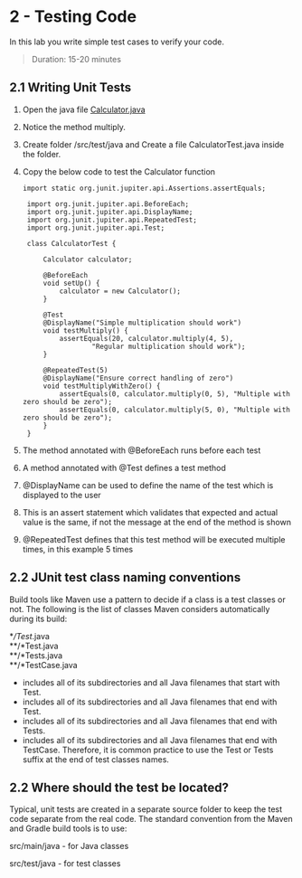 # 2 - Testing Code
In this lab you write simple test cases to verify your code.
> Duration: 15-20 minutes

## 2.1 Writing Unit Tests

1. Open the java file [Calculator.java](../codeTesting/Calculator.java)
2. Notice the method multiply.
3. Create folder /src/test/java and Create a file CalculatorTest.java inside the folder.
4. Copy the below code to test the Calculator function

   ```
   import static org.junit.jupiter.api.Assertions.assertEquals;

    import org.junit.jupiter.api.BeforeEach;
    import org.junit.jupiter.api.DisplayName;
    import org.junit.jupiter.api.RepeatedTest;
    import org.junit.jupiter.api.Test;

    class CalculatorTest {

        Calculator calculator;

        @BeforeEach                                         
        void setUp() {
            calculator = new Calculator();
        }

        @Test                                               
        @DisplayName("Simple multiplication should work")   
        void testMultiply() {
            assertEquals(20, calculator.multiply(4, 5),     
                    "Regular multiplication should work");  
        }

        @RepeatedTest(5)                                    
        @DisplayName("Ensure correct handling of zero")
        void testMultiplyWithZero() {
            assertEquals(0, calculator.multiply(0, 5), "Multiple with zero should be zero");
            assertEquals(0, calculator.multiply(5, 0), "Multiple with zero should be zero");
        }
    }
   ```
   
5. The method annotated with @BeforeEach runs before each test
6. A method annotated with @Test defines a test method
7. @DisplayName can be used to define the name of the test which is displayed to the user
8. This is an assert statement which validates that expected and actual value is the same, if not the message at the end of the method is shown
9. @RepeatedTest defines that this test method will be executed multiple times, in this example 5 times


## 2.2 JUnit test class naming conventions

Build tools like Maven use a pattern to decide if a class is a test classes or not. The following is the list of classes Maven considers automatically during its build:

**/Test*.java           
**/*Test.java           
**/*Tests.java          
**/*TestCase.java       

- includes all of its subdirectories and all Java filenames that start with Test.
- includes all of its subdirectories and all Java filenames that end with Test.
- includes all of its subdirectories and all Java filenames that end with Tests.
- includes all of its subdirectories and all Java filenames that end with TestCase.
Therefore, it is common practice to use the Test or Tests suffix at the end of test classes names.

## 2.2 Where should the test be located?
Typical, unit tests are created in a separate source folder to keep the test code separate from the real code. The standard convention from the Maven and Gradle build tools is to use:

src/main/java - for Java classes

src/test/java - for test classes
